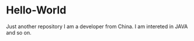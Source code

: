 # Hello-World
Just another repository
I am a developer from China.
I am intereted in JAVA and so on.
